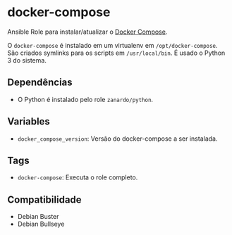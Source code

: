 # docker-compose

Ansible Role para instalar/atualizar o [Docker
Compose](https://github.com/docker/compose).

O `docker-compose` é instalado em um virtualenv em `/opt/docker-compose`. São
criados symlinks para os scripts em `/usr/local/bin`. É usado o Python 3 do
sistema.

## Dependências

- O Python é instalado pelo role `zanardo/python`.

## Variables

* `docker_compose_version`: Versão do docker-compose a ser instalada.

## Tags

- `docker-compose`: Executa o role completo.

## Compatibilidade

- Debian Buster
- Debian Bullseye
